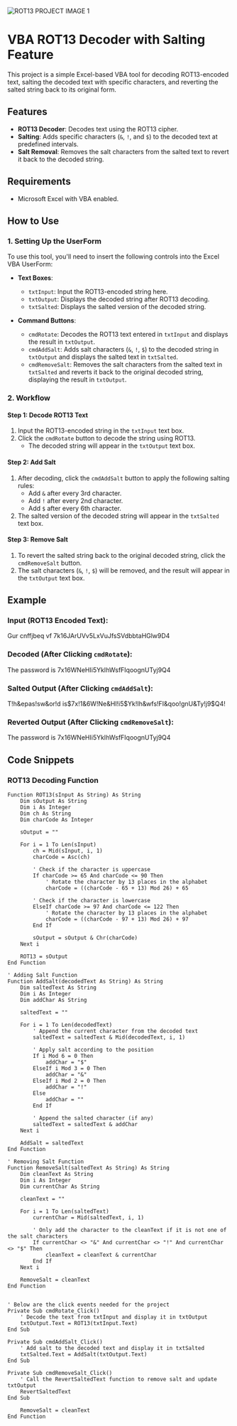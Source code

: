 ![ROT13 PROJECT IMAGE 1](https://github.com/user-attachments/assets/68b84c37-8eb8-4968-bbce-de20b7702557)
# VBA ROT13 Decoder with Salting Feature

This project is a simple Excel-based VBA tool for decoding ROT13-encoded text, salting the decoded text with specific characters, and reverting the salted string back to its original form.

## Features
- **ROT13 Decoder**: Decodes text using the ROT13 cipher.
- **Salting**: Adds specific characters (`&`, `!`, and `$`) to the decoded text at predefined intervals.
- **Salt Removal**: Removes the salt characters from the salted text to revert it back to the decoded string.

## Requirements
- Microsoft Excel with VBA enabled.

## How to Use

### 1. Setting Up the UserForm

To use this tool, you'll need to insert the following controls into the Excel VBA UserForm:
- **Text Boxes**:
  - `txtInput`: Input the ROT13-encoded string here.
  - `txtOutput`: Displays the decoded string after ROT13 decoding.
  - `txtSalted`: Displays the salted version of the decoded string.
  
- **Command Buttons**:
  - `cmdRotate`: Decodes the ROT13 text entered in `txtInput` and displays the result in `txtOutput`.
  - `cmdAddSalt`: Adds salt characters (`&`, `!`, `$`) to the decoded string in `txtOutput` and displays the salted text in `txtSalted`.
  - `cmdRemoveSalt`: Removes the salt characters from the salted text in `txtSalted` and reverts it back to the original decoded string, displaying the result in `txtOutput`.

### 2. Workflow

#### Step 1: Decode ROT13 Text
1. Input the ROT13-encoded string in the `txtInput` text box.
2. Click the `cmdRotate` button to decode the string using ROT13.
   - The decoded string will appear in the `txtOutput` text box.

#### Step 2: Add Salt
1. After decoding, click the `cmdAddSalt` button to apply the following salting rules:
   - Add `&` after every 3rd character.
   - Add `!` after every 2nd character.
   - Add `$` after every 6th character.
2. The salted version of the decoded string will appear in the `txtSalted` text box.

#### Step 3: Remove Salt
1. To revert the salted string back to the original decoded string, click the `cmdRemoveSalt` button.
2. The salt characters (`&`, `!`, `$`) will be removed, and the result will appear in the `txtOutput` text box.

## Example

### Input (ROT13 Encoded Text):
Gur cnffjbeq vf 7k16JArUVv5LxVuJfsSVdbbtaHGlw9D4

### Decoded (After Clicking `cmdRotate`):
The password is 7x16WNeHIi5YkIhWsfFIqoognUTyj9Q4


### Salted Output (After Clicking `cmdAddSalt`):
T!h&epas!sw&or!d is$7x!1&6W!Ne&HI!i5$Yk!Ih&wfs!FI&qoo!gnU&Ty!j9$Q4!


### Reverted Output (After Clicking `cmdRemoveSalt`):
The password is 7x16WNeHIi5YkIhWsfFIqoognUTyj9Q4


## Code Snippets

### ROT13 Decoding Function
```vba
Function ROT13(sInput As String) As String
    Dim sOutput As String
    Dim i As Integer
    Dim ch As String
    Dim charCode As Integer
    
    sOutput = ""
    
    For i = 1 To Len(sInput)
        ch = Mid(sInput, i, 1)
        charCode = Asc(ch)
        
        ' Check if the character is uppercase
        If charCode >= 65 And charCode <= 90 Then
            ' Rotate the character by 13 places in the alphabet
            charCode = ((charCode - 65 + 13) Mod 26) + 65
            
        ' Check if the character is lowercase
        ElseIf charCode >= 97 And charCode <= 122 Then
            ' Rotate the character by 13 places in the alphabet
            charCode = ((charCode - 97 + 13) Mod 26) + 97
        End If
        
        sOutput = sOutput & Chr(charCode)
    Next i
    
    ROT13 = sOutput
End Function

' Adding Salt Function
Function AddSalt(decodedText As String) As String
    Dim saltedText As String
    Dim i As Integer
    Dim addChar As String
    
    saltedText = ""
    
    For i = 1 To Len(decodedText)
        ' Append the current character from the decoded text
        saltedText = saltedText & Mid(decodedText, i, 1)
        
        ' Apply salt according to the position
        If i Mod 6 = 0 Then
            addChar = "$"
        ElseIf i Mod 3 = 0 Then
            addChar = "&"
        ElseIf i Mod 2 = 0 Then
            addChar = "!"
        Else
            addChar = ""
        End If
        
        ' Append the salted character (if any)
        saltedText = saltedText & addChar
    Next i
    
    AddSalt = saltedText
End Function

' Removing Salt Function
Function RemoveSalt(saltedText As String) As String
    Dim cleanText As String
    Dim i As Integer
    Dim currentChar As String
    
    cleanText = ""
    
    For i = 1 To Len(saltedText)
        currentChar = Mid(saltedText, i, 1)
        
        ' Only add the character to the cleanText if it is not one of the salt characters
        If currentChar <> "&" And currentChar <> "!" And currentChar <> "$" Then
            cleanText = cleanText & currentChar
        End If
    Next i
    
    RemoveSalt = cleanText
End Function


' Below are the click events needed for the project
Private Sub cmdRotate_Click()
    ' Decode the text from txtInput and display it in txtOutput
    txtOutput.Text = ROT13(txtInput.Text)
End Sub

Private Sub cmdAddSalt_Click()
    ' Add salt to the decoded text and display it in txtSalted
    txtSalted.Text = AddSalt(txtOutput.Text)
End Sub

Private Sub cmdRemoveSalt_Click()
    ' Call the RevertSaltedText function to remove salt and update txtOutput
    RevertSaltedText
End Sub
    
    RemoveSalt = cleanText
End Function
